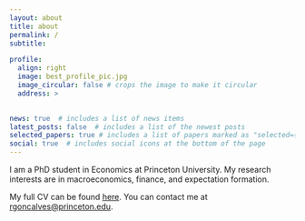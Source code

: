```yaml
---
layout: about
title: about
permalink: /
subtitle: 

profile:
  align: right
  image: best_profile_pic.jpg
  image_circular: false # crops the image to make it circular
  address: >
    

news: true  # includes a list of news items
latest_posts: false  # includes a list of the newest posts
selected_papers: true # includes a list of papers marked as "selected={true}"
social: true  # includes social icons at the bottom of the page
---
```


I am a PhD student in Economics at Princeton University. My research interests are in macroeconomics, finance, and expectation formation.

My full CV can be found [here](assets/pdf/CV_may25.pdf).
You can contact me at [rgoncalves@princeton.edu](mailto:rgoncalves@princeton.edu).




